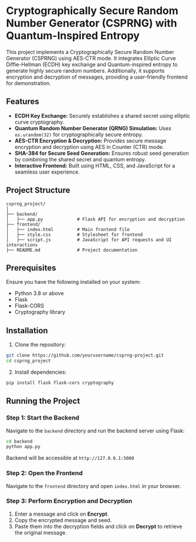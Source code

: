 # Cryptographically Secure Random Number Generator (CSPRNG) with Quantum-Inspired Entropy

This project implements a Cryptographically Secure Random Number Generator (CSPRNG) using AES-CTR mode. It integrates Elliptic Curve Diffie-Hellman (ECDH) key exchange and Quantum-inspired entropy to generate highly secure random numbers. Additionally, it supports encryption and decryption of messages, providing a user-friendly frontend for demonstration.

## Features
- **ECDH Key Exchange:** Securely establishes a shared secret using elliptic curve cryptography.
- **Quantum Random Number Generator (QRNG) Simulation:** Uses `os.urandom(32)` for cryptographically secure entropy.
- **AES-CTR Encryption & Decryption:** Provides secure message encryption and decryption using AES in Counter (CTR) mode.
- **SHA-384 for Secure Seed Generation:** Ensures robust seed generation by combining the shared secret and quantum entropy.
- **Interactive Frontend:** Built using HTML, CSS, and JavaScript for a seamless user experience.

## Project Structure
```
csprng_project/
│
├── backend/
│   ├── app.py             # Flask API for encryption and decryption
├── frontend/
│   ├── index.html         # Main frontend file
│   ├── style.css          # Stylesheet for frontend
│   ├── script.js          # JavaScript for API requests and UI interactions
├── README.md              # Project documentation
```

## Prerequisites
Ensure you have the following installed on your system:
- Python 3.8 or above
- Flask
- Flask-CORS
- Cryptography library

## Installation
1. Clone the repository:
```bash
git clone https://github.com/yourusername/csprng-project.git
cd csprng_project
```

2. Install dependencies:
```bash
pip install flask flask-cors cryptography
```

## Running the Project
### Step 1: Start the Backend
Navigate to the `backend` directory and run the backend server using Flask:
```bash
cd backend
python app.py
```
Backend will be accessible at `http://127.0.0.1:5000`

### Step 2: Open the Frontend
Navigate to the `frontend` directory and open `index.html` in your browser.

### Step 3: Perform Encryption and Decryption
1. Enter a message and click on **Encrypt**.
2. Copy the encrypted message and seed.
3. Paste them into the decryption fields and click on **Decrypt** to retrieve the original message.



